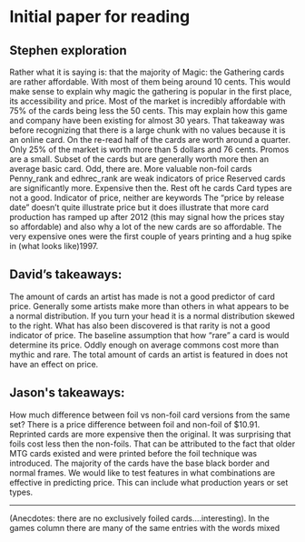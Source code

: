 # Initial paper for reading 

## Stephen exploration
Rather what it is saying is: that the majority of Magic: the Gathering cards are rather affordable. With most of them being around 10 cents. This would make sense to explain why magic the gathering is popular in the first place, its accessibility and price. Most of the market is incredibly affordable with 75% of the cards being less the 50 cents. This may explain how this game and company have been existing for almost 30 years. That takeaway was before recognizing that there is a large chunk with no values because it is an online card. On the re-read half of the cards are worth around a quarter.
Only 25% of the market is worth more than 5 dollars and 76 cents. Promos are a small. Subset of the cards but are generally worth more then an average basic card.
Odd, there are. More valuable non-foil cards
Penny_rank and edhrec_rank are weak indicators of price
Reserved cards are significantly more. Expensive then the. Rest oft he cards
Card types are not a good. Indicator of price, neither are keywords
The “price by release date” doesn’t quite illustrate price but it does illustrate that more card production has ramped up after 2012 (this may signal how the prices stay so affordable) and also why a lot of the new cards are so affordable. The very expensive ones were the first couple of years printing and a hug spike in (what looks like)1997.

## David’s takeaways:
The amount of cards an artist has made is not a good predictor of card price. Generally some artists make more than others in what appears to be a normal distribution. If you turn your head it is a normal distribution skewed to the right. What has also been discovered is that rarity is not a good indicator of price. The baseline assumption that how “rare” a card is would determine its price. Oddly enough on average commons cost more than mythic and rare. The total amount of cards an artist is featured in does not have an effect on price.

## Jason's takeaways:
How much difference between foil vs non-foil card versions from the same set?
There is a price difference between foil and non-foil of $10.91. 
Reprinted cards are more expensive then the original.
It was surprising that foils cost less then the non-foils.
That can be attributed to the fact that older MTG cards existed and were printed before the foil technique was introduced. The majority of the cards have the base black border and normal frames. We would like to test features in what combinations are effective in predicting price. This can include what production years or set types. 

---------

(Anecdotes: there are no exclusively foiled cards....interesting). 
In the games column there are many of the same entries with the words mixed